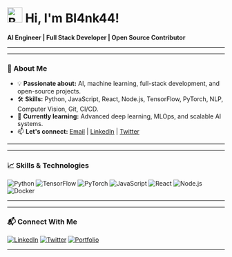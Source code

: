# <img src="https://raw.githubusercontent.com/Tarikul-Islam-Anik/Animated-Fluent-Emojis/master/Emojis/Smilies/Beaming%20Face%20with%20Smiling%20Eyes.png" alt="Beaming Face" width="35" height="35" /> **Hi, I'm Bl4nk44!**
**AI Engineer | Full Stack Developer | Open Source Contributor**

---


---
### **🌱 About Me**
- 💡 **Passionate about:** AI, machine learning, full-stack development, and open-source projects.
- 🛠 **Skills:** Python, JavaScript, React, Node.js, TensorFlow, PyTorch, NLP, Computer Vision, Git, CI/CD.
- 🎯 **Currently learning:** Advanced deep learning, MLOps, and scalable AI systems.
- 📫 **Let's connect:** [Email](mailto:your@email.com) | [LinkedIn](https://linkedin.com/in/yourprofile) | [Twitter](https://twitter.com/yourhandle)

---


---
### **📈 Skills & Technologies**
![Python](https://img.shields.io/badge/Python-3776AB?style=for-the-badge&logo=python&logoColor=white)
![TensorFlow](https://img.shields.io/badge/TensorFlow-FF6F00?style=for-the-badge&logo=tensorflow&logoColor=white)
![PyTorch](https://img.shields.io/badge/PyTorch-EE4C2C?style=for-the-badge&logo=pytorch&logoColor=white)
![JavaScript](https://img.shields.io/badge/JavaScript-F7DF1E?style=for-the-badge&logo=javascript&logoColor=black)
![React](https://img.shields.io/badge/React-20232A?style=for-the-badge&logo=react&logoColor=61DAFB)
![Node.js](https://img.shields.io/badge/Node.js-43853D?style=for-the-badge&logo=node.js&logoColor=white)
![Docker](https://img.shields.io/badge/Docker-2496ED?style=for-the-badge&logo=docker&logoColor=white)

---

---
### **📬 Connect With Me**
[![LinkedIn](https://img.shields.io/badge/LinkedIn-0077B5?style=for-the-badge&logo=linkedin&logoColor=white)](https://linkedin.com/in/yourprofile)
[![Twitter](https://img.shields.io/badge/Twitter-1DA1F2?style=for-the-badge&logo=twitter&logoColor=white)](https://twitter.com/yourhandle)
[![Portfolio](https://img.shields.io/badge/Portfolio-4CAF50?style=for-the-badge&logo=google-chrome&logoColor=white)](https://yourportfolio.com)

---
